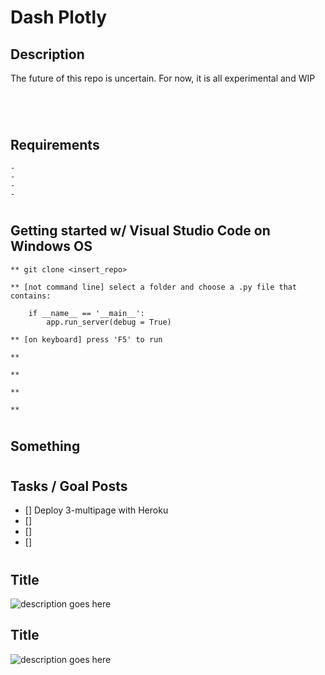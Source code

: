 # Dash Plotly


## Description
<p>The future of this repo is
uncertain. For now, it is all experimental and WIP
</p>

#

<br>

## Requirements
```
- 
- 
- 
- 
```

#

## Getting started w/ Visual Studio Code on Windows OS
```
** git clone <insert_repo>

** [not command line] select a folder and choose a .py file that contains:

    if __name__ == '__main__':
        app.run_server(debug = True)

** [on keyboard] press 'F5' to run

** 

** 

** 

** 
```

#

## Something

#

## Tasks / Goal Posts
- [] Deploy 3-multipage with Heroku
- [] 
- [] 
- [] 

#

## Title
![description goes here](./)

## Title
![description goes here](./)

